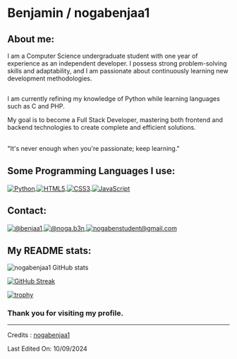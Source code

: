 <h1> Benjamin / nogabenjaa1</h1>

<h2 align="left">About me:</h2>
<p>I am a Computer Science undergraduate student with one year of experience as an independent developer. I possess strong problem-solving skills and adaptability, and I am passionate about continuously learning new development methodologies.</p>
<h2></h2>

<p>I am currently refining my knowledge of Python while learning languages such as C and PHP.
<p>My goal is to become a Full Stack Developer, mastering both frontend and backend technologies to create complete and efficient solutions.</p><br>
"It's never enough when you're passionate; keep learning."</p>
<h2>Some Programming Languages I use:</h2>
<a href="https://www.python.org" target="blank">
  <img align="center" src="https://img.shields.io/badge/Python-000000?style=for-the-badge&logo=python&logoColor=white" alt="Python" />
</a>
<a href="https://developer.mozilla.org/en-US/docs/Web/HTML" target="blank">
  <img align="center" src="https://img.shields.io/badge/HTML5-000000?style=for-the-badge&logo=html5&logoColor=white" alt="HTML5" />
</a>
<a href="https://developer.mozilla.org/en-US/docs/Web/CSS" target="blank">
  <img align="center" src="https://img.shields.io/badge/CSS3-000000?style=for-the-badge&logo=css3&logoColor=white" alt="CSS3" />
</a>
<a href="https://developer.mozilla.org/en-US/docs/Web/JavaScript" target="blank">
  <img align="center" src="https://img.shields.io/badge/JavaScript-000000?style=for-the-badge&logo=javascript&logoColor=white" alt="JavaScript" />
</a>
<h2>Contact:</h2>
<a href="https://t.me/benjaa1" target="_blank">
  <img align="center" src="https://img.shields.io/badge/Telegram-000000?style=for-the-badge&logo=telegram&logoColor=white" alt="@benjaa1" />
</a>
<a href="https://www.instagram.com/noga.b3n" target="_blank">
  <img align="center" src="https://img.shields.io/badge/Instagram-000000?style=for-the-badge&logo=instagram&logoColor=white" alt="@noga.b3n" />
</a>
<a href="mailto:nogabenstudent@gmail.com" target="_blank">
  <img align="center" src="https://img.shields.io/badge/Gmail-000000?style=for-the-badge&logo=gmail&logoColor=white" alt="nogabenstudent@gmail.com" />
</a>
<h2>My README stats:</h2>

![nogabenjaa1 GitHub stats](https://github-readme-stats.vercel.app/api?username=nogabenjaa1&show_icons=true&theme=default&bg_color=000000&title_color=800080&text_color=ffffff&icon_color=800080)

[![GitHub Streak](https://github-readme-streak-stats.herokuapp.com/?user=nogabenjaa1&theme=default&background=000000&ring=800080&fire=800080&currStreakLabel=ffffff&sideNums=ffffff&sideLabels=ffffff&dates=ffffff&currStreakNum=ffffff)](https://git.io/streak-stats)


[![trophy](https://github-profile-trophy.vercel.app/?username=nogabenjaa1&theme=flat&background=000000&title=800080&text=ffffff&icon=800020)](https://github.com/ryo-ma/github-profile-trophy)

<h3>Thank you for visiting my profile.</h3>

------

<p>Credits : <a href="https://github.com/nogabenjaa1">nogabenjaa1</a></p>
<p>Last Edited On: 10/09/2024</p>
